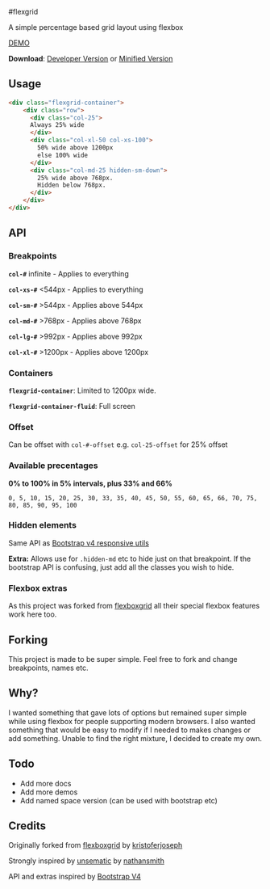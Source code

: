 #flexgrid

A simple percentage based grid layout using flexbox

[DEMO](https://ro-savage.github.io/flexgrid)

**Download**: [Developer Version](https://raw.githubusercontent.com/ro-savage/flexgrid/master/flexgrid.css) or [Minified Version](https://raw.githubusercontent.com/ro-savage/flexgrid/master/flexgrid.min.css)

## Usage
```html
<div class="flexgrid-container">
    <div class="row">
      <div class="col-25">
      Always 25% wide
      </div>
      <div class="col-xl-50 col-xs-100">
        50% wide above 1200px
        else 100% wide
      </div>
      <div class="col-md-25 hidden-sm-down">
        25% wide above 768px.
        Hidden below 768px.
      </div>
    </div>
</div>
```

## API
### Breakpoints
**`col-#`** infinite - Applies to everything

**`col-xs-#`** <544px - Applies to everything

**`col-sm-#`** >544px - Applies above 544px

**`col-md-#`** >768px - Applies above 768px

**`col-lg-#`** >992px - Applies above 992px

**`col-xl-#`** >1200px - Applies above 1200px

### Containers
**`flexgrid-container`**: Limited to 1200px wide.

**`flexgrid-container-fluid`**: Full screen

### Offset
Can be offset with `col-#-offset` e.g. `col-25-offset` for 25% offset

### Available precentages
**0% to 100% in 5% intervals, plus 33% and 66%**

`0, 5, 10, 15, 20, 25, 30, 33, 35, 40, 45, 50, 55, 60, 65, 66, 70, 75, 80, 85, 90, 95, 100`

### Hidden elements
Same API as [Bootstrap v4 responsive utils](http://v4-alpha.getbootstrap.com/layout/responsive-utilities/)

**Extra:** Allows use for `.hidden-md` etc to hide just on that breakpoint. If the bootstrap API is confusing, just add all the classes you wish to hide.

### Flexbox extras
As this project was forked from [flexboxgrid](http://flexboxgrid.com/) all their special flexbox features work here too.

## Forking
This project is made to be super simple. Feel free to fork and change breakpoints, names etc.

## Why?
I wanted something that gave lots of options but remained super simple while using flexbox for people supporting modern browsers. I also wanted something that would be easy to modify if I needed to makes changes or add something.
Unable to find the right mixture, I decided to create my own.

## Todo
* Add more docs
* Add more demos
* Add named space version (can be used with bootstrap etc)

## Credits
Originally forked from [flexboxgrid](http://flexboxgrid.com/) by [kristoferjoseph](https://github.com/kristoferjoseph/flexboxgrid)

Strongly inspired by [unsematic](http://unsemantic.com/) by [nathansmith](https://github.com/nathansmith/unsemantic)

API and extras inspired by [Bootstrap V4](http://v4-alpha.getbootstrap.com/layout/grid/)
